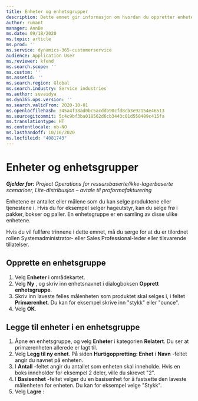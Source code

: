 ```yaml
---
title: Enheter og enhetsgrupper
description: Dette emnet gir informasjon om hvordan du oppretter enheter og enhetsgrupper i Dynamics 365 Project Operations.
author: rumant
manager: AnnBe
ms.date: 09/18/2020
ms.topic: article
ms.prod: ''
ms.service: dynamics-365-customerservice
audience: Application User
ms.reviewer: kfend
ms.search.scope: ''
ms.custom: ''
ms.assetid: ''
ms.search.region: Global
ms.search.industry: Service industries
ms.author: suvaidya
ms.dyn365.ops.version: ''
ms.search.validFrom: 2020-10-01
ms.openlocfilehash: 345a4f38ad0bc5acddb90cfd8cb3e92154e46513
ms.sourcegitcommit: 5c4c9bf3ba018562d6cb3443c01d550489c415fa
ms.translationtype: HT
ms.contentlocale: nb-NO
ms.lasthandoff: 10/16/2020
ms.locfileid: "4081743"
---
```

# <a name="units-and-unit-groups"></a>Enheter og enhetsgrupper

_**Gjelder for:** Project Operations for ressursbaserte/ikke-lagerbaserte scenarioer, Lite-distribusjon – avtale til proformafakturering_

Enhetene er antallet eller målene som du kan selge produktene eller tjenestene i. Hvis du for eksempel selger hageutstyr, kan du selge frø i pakker, bokser og paller. En enhetsgruppe er en samling av disse ulike enhetene.

Hvis du vil fullføre trinnene i dette emnet, må du sørge for at du er tilordnet rollen Systemadministrator- eller Sales Professional-leder eller tilsvarende tillatelser.

## <a name="create-a-unit-group"></a>Opprette en enhetsgruppe

1. Velg **Enheter** i områdekartet.
2. Velg **Ny** , og skriv inn enhetsnavnet i dialogboksen **Opprett enhetsgruppe**.
3. Skriv inn laveste felles målenheten som produktet skal selges i, i feltet **Primærenhet**. Du kan for eksempel skrive inn "stykk" eller "ounce".
4. Velg **OK**.

## <a name="add-units-to-a-unit-group"></a>Legge til enheter i en enhetsgruppe

1. Åpne en enhetsgruppe, og velg **Enheter** i kategorien **Relatert**. Du ser at primærenheten allerede er lagt til.
2. Velg **Legg til ny enhet**. På siden **Hurtigoppretting: Enhet** i **Navn** -feltet angir du navnet på enheten.
3. I **Antall** -feltet angir du antallet som enheten skal inneholde. Hvis en boks inneholder for eksempel 2 deler, ville du skrevet "2". 
4. I **Basisenhet** -feltet velger du en basisenhet for å fastsette den laveste målenheten for enheten. Du kan for eksempel velge "Stykk".
5. Velg **Lagre** :
